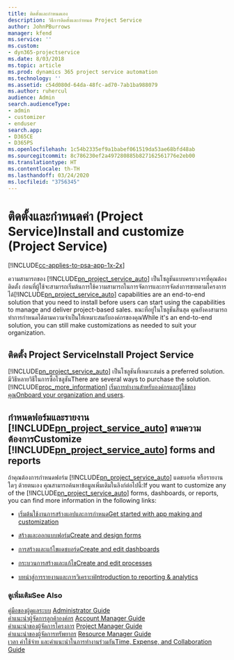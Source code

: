 ```yaml
---
title: ติดตั้งและกำหนดเอง
description: วิธีการติดตั้งและกำหนด Project Service
author: JohnPBurrows
manager: kfend
ms.service: ''
ms.custom:
- dyn365-projectservice
ms.date: 8/03/2018
ms.topic: article
ms.prod: dynamics 365 project service automation
ms.technology: ''
ms.assetid: c54d080d-64da-48fc-ad70-7ab1ba988079
ms.author: ruhercul
audience: Admin
search.audienceType:
- admin
- customizer
- enduser
search.app:
- D365CE
- D365PS
ms.openlocfilehash: 1c54b2335ef9a1babef061519da53ae68bfd48ab
ms.sourcegitcommit: 8c786230ef2a497280885b827162561776e2eb00
ms.translationtype: HT
ms.contentlocale: th-TH
ms.lasthandoff: 03/24/2020
ms.locfileid: "3756345"
---
```

# <a name="install-and-customize-project-service"></a><span data-ttu-id="e7ed3-103">ติดตั้งและกำหนดค่า (Project Service)</span><span class="sxs-lookup"><span data-stu-id="e7ed3-103">Install and customize (Project Service)</span></span>

[!INCLUDE[cc-applies-to-psa-app-1x-2x](../includes/cc-applies-to-psa-app-1x-2x.md)]

<span data-ttu-id="e7ed3-104">ความสามารถของ [!INCLUDE[pn_project_service_auto](../includes/pn-project-service-auto.md)] เป็นโซลูชันแบบครบวงจรที่คุณต้องติดตั้ง ก่อนที่ผู้ใช้จะสามารถเริ่มต้นการใช้ความสามารถในการจัดการและการจัดส่งการขายตามโครงการได้</span><span class="sxs-lookup"><span data-stu-id="e7ed3-104">[!INCLUDE[pn_project_service_auto](../includes/pn-project-service-auto.md)] capabilities are an end-to-end solution that you need to install before users can start using the capabilities to manage and deliver project-based sales.</span></span> <span data-ttu-id="e7ed3-105">ขณะที่อยู่ในโซลูชันสิ้นสุด คุณยังคงสามารถทำการกำหนดได้ตามความจำเป็นให้เหมาะสมกับองค์กรของคุณ</span><span class="sxs-lookup"><span data-stu-id="e7ed3-105">While it's an end-to-end solution, you can still make customizations as needed to suit your organization.</span></span>  
<!-- TODO: I expect to find the information on how to get and install this here. Please find that and add it here. Same for Project Service.--> 
  
## <a name="install-project-service"></a><span data-ttu-id="e7ed3-106">ติดตั้ง Project Service</span><span class="sxs-lookup"><span data-stu-id="e7ed3-106">Install Project Service</span></span>  
 [!INCLUDE[pn_project_service_auto](../includes/pn-project-service-auto.md)] <span data-ttu-id="e7ed3-107">เป็นโซลูชันที่เหมาะสม</span><span class="sxs-lookup"><span data-stu-id="e7ed3-107">is a preferred solution.</span></span> <span data-ttu-id="e7ed3-108">มีวิธีหลายวิธีในการซื้อโซลูชัน</span><span class="sxs-lookup"><span data-stu-id="e7ed3-108">There are several ways to purchase the solution.</span></span> [!INCLUDE[proc_more_information](../includes/proc-more-information.md)] <span data-ttu-id="e7ed3-109">[เริ่มการทำงานสำหรับองค์กรและผู้ใช้ของคุณ](../admin/onboard-your-organization-and-users-to-dynamics-365-online.md)</span><span class="sxs-lookup"><span data-stu-id="e7ed3-109">[Onboard your organization and users](../admin/onboard-your-organization-and-users-to-dynamics-365-online.md).</span></span>  
  
## <a name="customize-pn_project_service_auto-forms-and-reports"></a><span data-ttu-id="e7ed3-110">กำหนดฟอร์มและรายงาน [!INCLUDE[pn_project_service_auto](../includes/pn-project-service-auto.md)] ตามความต้องการ</span><span class="sxs-lookup"><span data-stu-id="e7ed3-110">Customize [!INCLUDE[pn_project_service_auto](../includes/pn-project-service-auto.md)] forms and reports</span></span>  
 <span data-ttu-id="e7ed3-111">ถ้าคุณต้องการกำหนดฟอร์ม [!INCLUDE[pn_project_service_auto](../includes/pn-project-service-auto.md)] แดชบอร์ด หรือรายงานใดๆ ด้วยตนเอง คุณสามารถค้นหาข้อมูลเพิ่มเติมในลิงก์ต่อไปนี้:</span><span class="sxs-lookup"><span data-stu-id="e7ed3-111">If you want to customize any of the [!INCLUDE[pn_project_service_auto](../includes/pn-project-service-auto.md)] forms, dashboards, or reports, you can find more information in the following links:</span></span>  
  
- [<span data-ttu-id="e7ed3-112">เริ่มต้นใช้งานการสร้างแอปและการกำหนด</span><span class="sxs-lookup"><span data-stu-id="e7ed3-112">Get started with app making and customization</span></span>](../customize/getting-started-customization.md)  
  
- [<span data-ttu-id="e7ed3-113">สร้างและออกแบบฟอร์ม</span><span class="sxs-lookup"><span data-stu-id="e7ed3-113">Create and design forms</span></span>](../customize/create-design-forms.md)  
  
- [<span data-ttu-id="e7ed3-114">การสร้างและแก้ไขแดชบอร์ด</span><span class="sxs-lookup"><span data-stu-id="e7ed3-114">Create and edit dashboards</span></span>](../customize/create-edit-dashboards.md)  
  
- [<span data-ttu-id="e7ed3-115">กระบวนการสร้างและแก้ไข</span><span class="sxs-lookup"><span data-stu-id="e7ed3-115">Create and edit processes</span></span>](../customize/guide-staff-through-common-tasks-processes.md)  
  
- [<span data-ttu-id="e7ed3-116">บทนำสู่การรายงานและการวิเคราะห์</span><span class="sxs-lookup"><span data-stu-id="e7ed3-116">Introduction to reporting & analytics</span></span>](../analytics/reporting-analytics-with-dynamics-365.md)  
  
### <a name="see-also"></a><span data-ttu-id="e7ed3-117">ดูเพิ่มเติม</span><span class="sxs-lookup"><span data-stu-id="e7ed3-117">See Also</span></span>  
 <span data-ttu-id="e7ed3-118">[คู่มือของผู้ดูแลระบบ](../project-service/admin-guide.md) </span><span class="sxs-lookup"><span data-stu-id="e7ed3-118">[Administrator Guide](../project-service/admin-guide.md) </span></span>  
 <span data-ttu-id="e7ed3-119">[คำแนะนำผู้จัดการลูกค้าองค์กร](../project-service/account-manager-guide.md) </span><span class="sxs-lookup"><span data-stu-id="e7ed3-119">[Account Manager Guide](../project-service/account-manager-guide.md) </span></span>  
 <span data-ttu-id="e7ed3-120">[คำแนะนำของผู้จัดการโครงการ](../project-service/project-manager-guide.md) </span><span class="sxs-lookup"><span data-stu-id="e7ed3-120">[Project Manager Guide](../project-service/project-manager-guide.md) </span></span>  
 <span data-ttu-id="e7ed3-121">[คำแนะนำของผู้จัดการทรัพยากร](../project-service/resource-manager-guide.md) </span><span class="sxs-lookup"><span data-stu-id="e7ed3-121">[Resource Manager Guide](../project-service/resource-manager-guide.md) </span></span>  
 [<span data-ttu-id="e7ed3-122">เวลา ค่าใช้จ่าย และคำแนะนำในการทำงานร่วมกัน</span><span class="sxs-lookup"><span data-stu-id="e7ed3-122">Time, Expense, and Collaboration Guide</span></span>](../project-service/time-expense-collaboration-guide.md)
